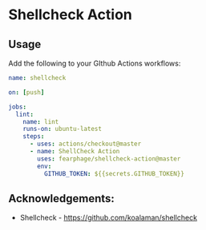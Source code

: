 # Shellcheck Action

## Usage

Add the following to your GIthub Actions workflows:

```yaml
name: shellcheck

on: [push]

jobs:
  lint:
    name: lint
    runs-on: ubuntu-latest
    steps:
      - uses: actions/checkout@master
      - name: ShellCheck Action
        uses: fearphage/shellcheck-action@master
        env:
          GITHUB_TOKEN: ${{secrets.GITHUB_TOKEN}}
```

## Acknowledgements:

* Shellcheck - https://github.com/koalaman/shellcheck
